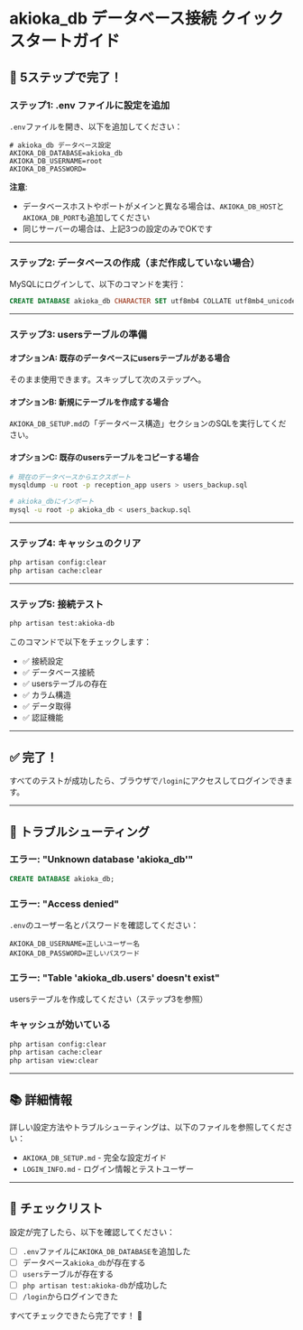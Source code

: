 # akioka_db データベース接続 クイックスタートガイド

## 🚀 5ステップで完了！

### ステップ1: .env ファイルに設定を追加

`.env`ファイルを開き、以下を追加してください：

```env
# akioka_db データベース設定
AKIOKA_DB_DATABASE=akioka_db
AKIOKA_DB_USERNAME=root
AKIOKA_DB_PASSWORD=
```

**注意**: 
- データベースホストやポートがメインと異なる場合は、`AKIOKA_DB_HOST`と`AKIOKA_DB_PORT`も追加してください
- 同じサーバーの場合は、上記3つの設定のみでOKです

---

### ステップ2: データベースの作成（まだ作成していない場合）

MySQLにログインして、以下のコマンドを実行：

```sql
CREATE DATABASE akioka_db CHARACTER SET utf8mb4 COLLATE utf8mb4_unicode_ci;
```

---

### ステップ3: usersテーブルの準備

#### オプションA: 既存のデータベースにusersテーブルがある場合

そのまま使用できます。スキップして次のステップへ。

#### オプションB: 新規にテーブルを作成する場合

`AKIOKA_DB_SETUP.md`の「データベース構造」セクションのSQLを実行してください。

#### オプションC: 既存のusersテーブルをコピーする場合

```bash
# 現在のデータベースからエクスポート
mysqldump -u root -p reception_app users > users_backup.sql

# akioka_dbにインポート
mysql -u root -p akioka_db < users_backup.sql
```

---

### ステップ4: キャッシュのクリア

```bash
php artisan config:clear
php artisan cache:clear
```

---

### ステップ5: 接続テスト

```bash
php artisan test:akioka-db
```

このコマンドで以下をチェックします：
- ✅ 接続設定
- ✅ データベース接続
- ✅ usersテーブルの存在
- ✅ カラム構造
- ✅ データ取得
- ✅ 認証機能

---

## ✅ 完了！

すべてのテストが成功したら、ブラウザで`/login`にアクセスしてログインできます。

---

## 🔧 トラブルシューティング

### エラー: "Unknown database 'akioka_db'"

```sql
CREATE DATABASE akioka_db;
```

### エラー: "Access denied"

`.env`のユーザー名とパスワードを確認してください：
```env
AKIOKA_DB_USERNAME=正しいユーザー名
AKIOKA_DB_PASSWORD=正しいパスワード
```

### エラー: "Table 'akioka_db.users' doesn't exist"

usersテーブルを作成してください（ステップ3を参照）

### キャッシュが効いている

```bash
php artisan config:clear
php artisan cache:clear
php artisan view:clear
```

---

## 📚 詳細情報

詳しい設定方法やトラブルシューティングは、以下のファイルを参照してください：
- `AKIOKA_DB_SETUP.md` - 完全な設定ガイド
- `LOGIN_INFO.md` - ログイン情報とテストユーザー

---

## 🎯 チェックリスト

設定が完了したら、以下を確認してください：

- [ ] `.env`ファイルに`AKIOKA_DB_DATABASE`を追加した
- [ ] データベース`akioka_db`が存在する
- [ ] `users`テーブルが存在する
- [ ] `php artisan test:akioka-db`が成功した
- [ ] `/login`からログインできた

すべてチェックできたら完了です！ 🎉



